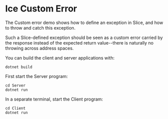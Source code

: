 # Ice Custom Error

The Custom error demo shows how to define an exception in Slice, and how to throw and catch this exception.

Such a Slice-defined exception should be seen as a custom error carried by the response instead of the expected return
value--there is naturally no throwing across address spaces.

You can build the client and server applications with:

``` shell
dotnet build
```

First start the Server program:

```shell
cd Server
dotnet run
```

In a separate terminal, start the Client program:

```shell
cd Client
dotnet run
```
